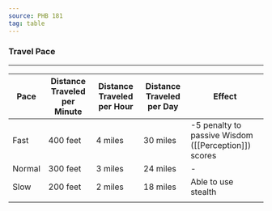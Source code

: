 ```yaml
---
source: PHB 181
tag: table
---
```


### Travel Pace
---
| Pace   | Distance Traveled per Minute | Distance Traveled per Hour | Distance Traveled per Day | Effect                                               |
| ------ | ---------------------------- | -------------------------- | ------------------------- | ---------------------------------------------------- |
| Fast   | 400 feet                     | 4 miles                    | 30 miles                  | -5 penalty to passive Wisdom ([[Perception]]) scores |
| Normal | 300 feet                     | 3 miles                    | 24 miles                  | -                                                    |
| Slow   | 200 feet                     | 2 miles                    | 18 miles                  | Able to use stealth                                  |
||                              |                            |                           |                                                      |

